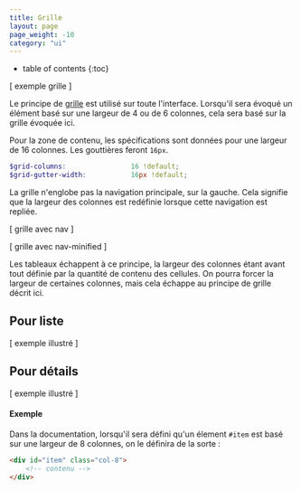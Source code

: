 ```yaml
---
title: Grille
layout: page
page_weight: -10
category: "ui"
---
```

* table of contents
{:toc}


[ exemple grille ]

Le principe de [grille](https://getbootstrap.com/docs/4.5/layout/grid/) est utilisé sur toute l'interface. Lorsqu'il sera évoqué un élément basé sur une largeur de 4 ou de 6 colonnes, cela sera basé sur la grille évoquée ici.

Pour la zone de contenu, les spécifications sont données pour une largeur de 16 colonnes. Les gouttières feront `16px`.

``` scss
$grid-columns:                16 !default;
$grid-gutter-width:           16px !default;
```

La grille n'englobe pas la navigation principale, sur la gauche. Cela signifie que la largeur des colonnes est redéfinie lorsque cette navigation est repliée.

[ grille avec nav ]

[ grille avec nav-minified ]

Les tableaux échappent à ce principe, la largeur des colonnes étant avant tout définie par la quantité de contenu des cellules. On pourra forcer la largeur de certaines colonnes, mais cela échappe au principe de grille décrit ici.

## Pour liste ##

[ exemple illustré ]

## Pour détails ##

[ exemple illustré ]

#### Exemple ####

Dans la documentation, lorsqu'il sera défini qu'un élement `#item` est basé sur une largeur de 8 colonnes, on le définira de la sorte :

``` html
<div id="item" class="col-8">
    <!-- contenu -->
</div>
```
